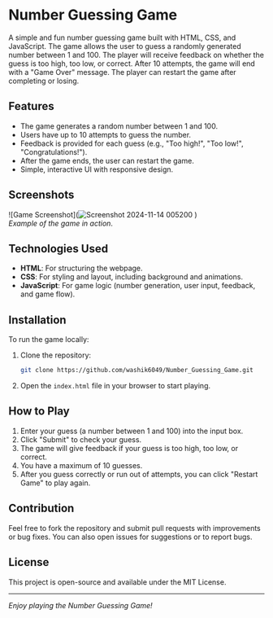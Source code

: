 # Number Guessing Game

A simple and fun number guessing game built with HTML, CSS, and JavaScript. The game allows the user to guess a randomly generated number between 1 and 100. The player will receive feedback on whether the guess is too high, too low, or correct. After 10 attempts, the game will end with a "Game Over" message. The player can restart the game after completing or losing.

## Features

- The game generates a random number between 1 and 100.
- Users have up to 10 attempts to guess the number.
- Feedback is provided for each guess (e.g., "Too high!", "Too low!", "Congratulations!").
- After the game ends, the user can restart the game.
- Simple, interactive UI with responsive design.

## Screenshots

![Game Screenshot](![Screenshot 2024-11-14 005200](https://github.com/user-attachments/assets/65f737ac-5c78-4548-85e4-098452c6db53)
)  
_Example of the game in action_.

## Technologies Used

- **HTML**: For structuring the webpage.
- **CSS**: For styling and layout, including background and animations.
- **JavaScript**: For game logic (number generation, user input, feedback, and game flow).

## Installation

To run the game locally:

1. Clone the repository:

    ```bash
    git clone https://github.com/washik6049/Number_Guessing_Game.git
    ```

2. Open the `index.html` file in your browser to start playing.

## How to Play

1. Enter your guess (a number between 1 and 100) into the input box.
2. Click "Submit" to check your guess.
3. The game will give feedback if your guess is too high, too low, or correct.
4. You have a maximum of 10 guesses.
5. After you guess correctly or run out of attempts, you can click "Restart Game" to play again.

## Contribution

Feel free to fork the repository and submit pull requests with improvements or bug fixes. You can also open issues for suggestions or to report bugs.

## License

This project is open-source and available under the MIT License.

---

_Enjoy playing the Number Guessing Game!_
